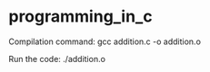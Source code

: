# programming_in_c

Compilation command:
  gcc addition.c -o addition.o

Run the code:
  ./addition.o
